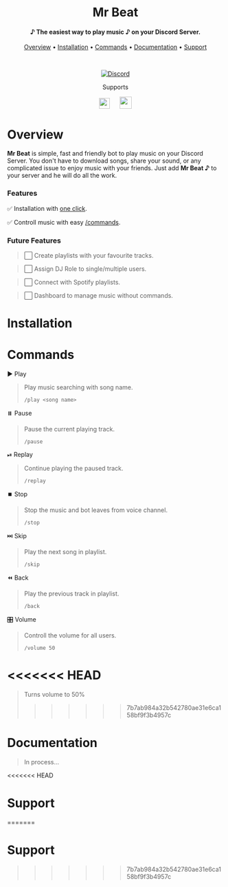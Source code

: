 <h1 align="center">
  <br>
  <!--
  <a href="https://github.com/"><img src="" alt="Mr Beat"></a>
  -->
  <br>
  Mr Beat
  <br>
</h1>

<h4 align="center"><b>♪ The easiest way to play music ♪</b> on your Discord Server.</h4>

<p align="center">
  <a href="#overview">Overview</a>
  •
  <a href="#installation">Installation</a>
  •
  <a href="#commands">Commands</a>
  •
  <a href="#documentation">Documentation</a>
  •
  <a href="#support">Support</a>
</p>

<br>

<div id="badges" align="center">

[![Discord](https://img.shields.io/discord/658113349384667198.svg?label=&logo=discord&logoColor=ffffff&color=7389D8&labelColor=6A7EC2)](https://discord.gg/nUccxz5Y)

</div>

<div id="suports" align="center">
    <p>Supports</p>
    <img src="https://cdn-icons-png.flaticon.com/512/2111/2111624.png" width="25px" style="padding-right:20px"/>
    <img src="https://upload.wikimedia.org/wikipedia/commons/thumb/0/09/YouTube_full-color_icon_%282017%29.svg/2560px-YouTube_full-color_icon_%282017%29.svg.png" width="28px"/>
</div>

# Overview

**Mr Beat** is simple, fast and friendly bot to play music on your Discord Server. You don't have to download songs, share your sound, or any complicated issue to enjoy music with your friends. Just add **Mr Beat ♪** to your server and he will do all the work.

### Features

✅ Installation with [one click](#installation).

✅ Controll music with easy [/commands](#Commands).


### Future Features

> ⬜ Create playlists with your favourite tracks.

> ⬜ Assign DJ Role to single/multiple users.

> ⬜ Connect with Spotify playlists.

> ⬜ Dashboard to manage music without commands.

# Installation

# Commands
▶️ Play
> Play music searching with song name.
> ````
> /play <song name>
> ````
  
⏸️ Pause
> Pause the current playing track.
> ````
> /pause
> ````

⏯ Replay
> Continue playing the paused track.
> ````
>/replay
> ````

⏹️ Stop
> Stop the music and bot leaves from voice channel.
> ````
>/stop
> ````

⏭️ Skip
> Play the next song in playlist.
> ````
> /skip
> ````

⏪ Back
> Play the previous track in playlist.
> ````
> /back
> ````

🎛️ Volume
> Controll the volume for all users.
> ````
> /volume 50
> ````
<<<<<<< HEAD
=======
> Turns volume to 50%
>>>>>>> 7b7ab984a32b542780ae31e6ca158bf9f3b4957c

# Documentation

> In process...

<<<<<<< HEAD
# Support
=======
# Support
>>>>>>> 7b7ab984a32b542780ae31e6ca158bf9f3b4957c
